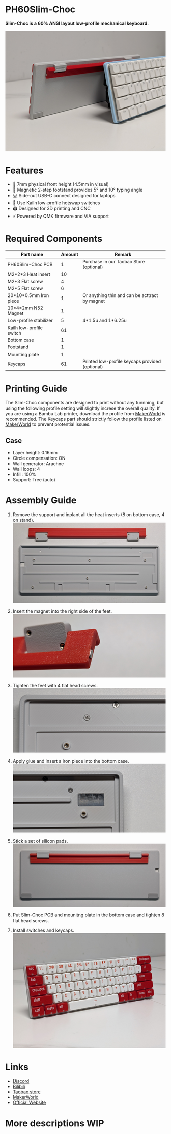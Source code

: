  # PH60Slim-Choc
**Slim-Choc is a 60% ANSI layout low-profile mechanical keyboard.**

![PH60Slim-Choc main frame.](Image/008.jpg)

# Features
+ 📏 7mm physical front height (4.5mm in visual)
+ 🧲 Magnetic 2-step footstand provides 5° and 10° typing angle
+ 💻 Side-out USB-C connect designed for laptops
+ 🔅 Use Kailh low-profile hotswap switches
+ 🖨️ Designed for 3D printing and CNC
+ ⚡ Powered by QMK firmware and VIA support


# Required Components
|Part name                           |Amount  |Remark                                         |
|------------------------------------|--------|-----------------------------------------------|
|PH60Slim-Choc PCB                   |1       |Purchase in our Taobao Store (optional)        |
|M2\*2*3 Heat insert                 |10      |                                               |
|M2*3 Flat screw                     |4       |                                               |
|M2*5 Flat screw                     |6       |                                               |
|20\*10*0.5mm Iron piece             |1       |Or anything thin and can be acttract by magnet |
|10\*4*2mm N52 Magnet                |1       |                                               |
|Low-profile stabilizer              |5       |4\*1.5u and 1\*6.25u                           |
|Kailh low-profile switch            |61      |                                               |
|Bottom case                         |1       |                                               |
|Footstand                           |1       |                                               |
|Mounting plate                      |1       |                                               |
|Keycaps                             |61      |Printed low-profile keycaps provided (optional)|

# Printing Guide
The Slim-Choc components are designed to print without any tunnning, but using the following profile setting will slightly increse the overall quality. If you are using a Bambu Lab printer, download the profile from [MakerWorld](https://makerworld.com/en/models/1361888) is recommended. The Keycaps part should strictly follow the profile listed on [MakerWorld](https://makerworld.com/en/models/1394378) to prevent protential issues.

## Case

+ Layer height: 0.16mm
+ Circle compensation: ON
+ Wall generator: Arachne
+ Wall loops: 4
+ Infill: 100%
+ Support: Tree (auto)

# Assembly Guide
1. Remove the support and inplant all the heat inserts (8 on bottom case, 4 on stand). ![Inplant all the heat inserts.](Image/001.jpg)

2. Insert the magnet into the right side of the feet. ![Insert the magnet.](Image/003.jpg)

3. Tighten the feet with 4 flat head screws. ![Install the feet screws.](Image/004.jpg)

4. Apply glue and insert a iron piece into the bottom case. ![Insert a iron piece.](Image/006.jpg)

5. Stick a set of silicon pads. ![Stick silicon pads.](Image/005.jpg)

6. Put Slim-Choc PCB and mounitng plate in the bottom case and tighten 8 flat head screws. 

7. Install switches and keycaps. ![Install switches and keycaps.](Image/007.jpg)

# Links

+ [Discord](https://discord.gg/8UfQXcefPH)
+ [Bilibili](https://www.bilibili.com/video/BV1Te5VzBEiK/)
+ [Taobao store](https://shop268559013.taobao.com/)
+ [MakerWorld](https://makerworld.com/en/@M_Altmann)
+ [Official Website](https://phdesign.cc)

# More descriptions WIP